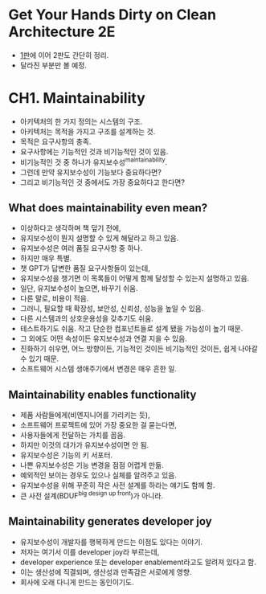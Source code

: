 # Get Your Hands Dirty on Clean Architecture 2E

- [1판](../gyhdca/README.md)에 이어 2판도 간단히 정리.
- 달라진 부분만 볼 예정.

# CH1. Maintainability

- 아키텍처의 한 가지 정의는 시스템의 구조.
- 아키텍처는 목적을 가지고 구조를 설계하는 것.
- 목적은 요구사항의 충족.
- 요구사항에는 기능적인 것과 비기능적인 것이 있음.
- 비기능적인 것 중 하나가 유지보수성<sup>maintainability</sup>.
- 그런데 만약 유지보수성이 기능보다 중요하다면?
- 그리고 비기능적인 것 중에서도 가장 중요하다고 한다면?

## What does maintainability even mean?

- 이상하다고 생각하며 책 덮기 전에,
- 유지보수성이 뭔지 설명할 수 있게 해달라고 하고 있음.
- 유지보수성은 여러 품질 요구사항 중 하나.
- 하지만 매우 특별.
- 챗 GPT가 답변한 품질 요구사항들이 있는데,
- 유지보수성을 챙기면 이 목록들이 어떻게 함께 달성할 수 있는지 설명하고 있음.
- 일단, 유지보수성이 높으면, 바꾸기 쉬움.
- 다른 말로, 비용이 적음.
- 그러니, 필요할 때 확장성, 보안성, 신뢰성, 성능을 높일 수 있음.
- 다른 시스템과의 상호운용성을 갖추기도 쉬움.
- 테스트하기도 쉬움. 작고 단순한 컴포넌트들로 설계 됐을 가능성이 높기 때문.
- 그 외에도 어떤 속성이든 유지보수성과 연결 지을 수 있음.
- 진화하기 쉬우면, 어느 방향이든, 기능적인 것이든 비기능적인 것이든, 쉽게 나아갈 수 있기 때문.
- 소프트웨어 시스템 생애주기에서 변경은 매우 흔한 일.

## Maintainability enables functionality

- 제품 사람들에게(비엔지니어를 가리키는 듯),
- 소프트웨어 프로젝트에 있어 가장 중요한 걸 묻는다면,
- 사용자들에게 전달하는 가치를 꼽음.
- 하지만 이것의 대가가 유지보수성이면 안 됨.
- 유지보수성은 기능의 키 서포터.
- 나쁜 유지보수성은 기능 변경을 점점 어렵게 만듦.
- 예외적인 보이는 경우도 있으나 실체를 알려주고 있음.
- 유지보수성을 위해 꾸준히 작은 사전 설계를 하라는 얘기도 함께 함.
- 큰 사전 설계(BDUF<sup>big design up front</sup>)가 아니라.

## Maintainability generates developer joy

- 유지보수성이 개발자를 행복하게 만드는 이점도 있다는 이야기.
- 저자는 여기서 이를 developer joy라 부르는데,
- developer experience 또는 developer enablement라고도 알려져 있다고 함.
- 이는 생산성에 직결되며, 생산성과 만족감은 서로에게 영향.
- 회사에 오래 다니게 만드는 동인이기도.
